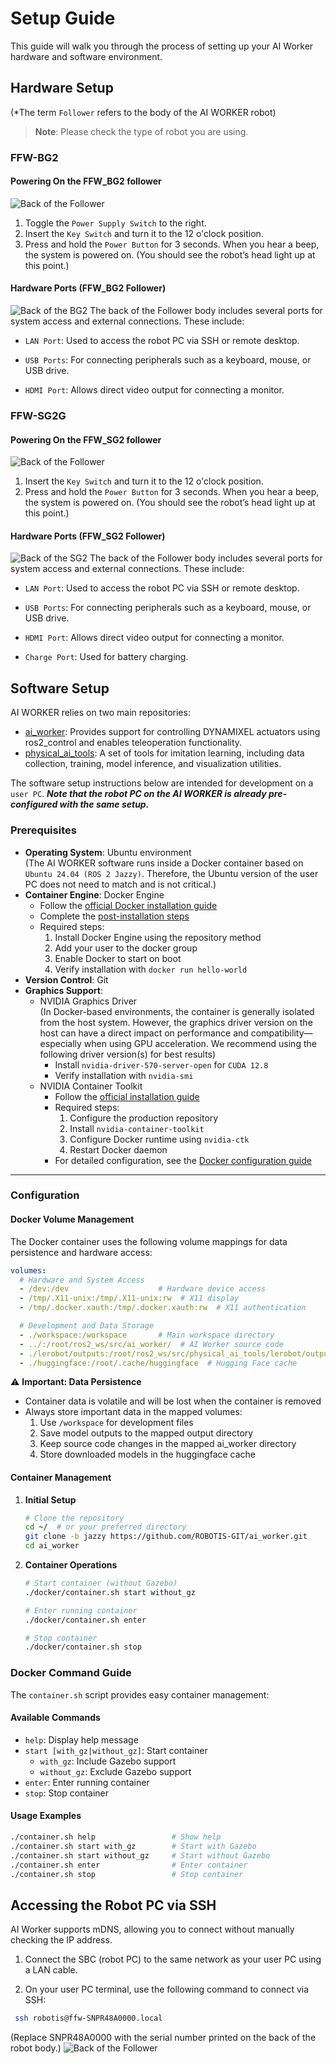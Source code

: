 # Setup Guide

This guide will walk you through the process of setting up your AI Worker hardware and software environment.

## Hardware Setup
(*The term `Follower` refers to the body of the AI WORKER robot)

> **Note**: Please check the type of robot you are using.

### FFW-BG2
#### Powering On the FFW_BG2 follower
![Back of the Follower](/quick_start_guide/back_of_the_BG2_base.png)
1. Toggle the `Power Supply Switch` to the right.
2. Insert the `Key Switch` and turn it to the 12 o'clock position.
3. Press and hold the `Power Button` for 3 seconds. When you hear a beep, the system is powered on. (You should see the robot’s head light up at this point.)


#### Hardware Ports (FFW_BG2 Follower)
![Back of the BG2](/quick_start_guide/back_of_the_BG2_body.png)
The back of the Follower body includes several ports for system access and external connections. These include:
- `LAN Port`: Used to access the robot PC via SSH or remote desktop.

- `USB Ports`: For connecting peripherals such as a keyboard, mouse, or USB drive.

- `HDMI Port`: Allows direct video output for connecting a monitor.



### FFW-SG2G
#### Powering On the FFW_SG2 follower
![Back of the Follower](/quick_start_guide/back_of_the_SG2_base.png)
1. Insert the `Key Switch` and turn it to the 12 o'clock position.
2. Press and hold the `Power Button` for 3 seconds. When you hear a beep, the system is powered on. (You should see the robot’s head light up at this point.)

#### Hardware Ports (FFW_SG2 Follower)
![Back of the SG2](/quick_start_guide/back_of_the_SG2_body.png)
The back of the Follower body includes several ports for system access and external connections. These include:
- `LAN Port`: Used to access the robot PC via SSH or remote desktop.

- `USB Ports`: For connecting peripherals such as a keyboard, mouse, or USB drive.

- `HDMI Port`: Allows direct video output for connecting a monitor.

- `Charge Port`: Used for battery charging.

## Software Setup
AI WORKER relies on two main repositories:
- [ai_worker](https://github.com/ROBOTIS-GIT/ai_worker): Provides support for controlling DYNAMIXEL actuators using ros2_control and enables teleoperation functionality.
- [physical_ai_tools](https://github.com/ROBOTIS-GIT/physical_ai_tools): A set of tools for imitation learning, including data collection, training, model inference, and visualization utilities.

The software setup instructions below are intended for development on a `user PC`. **_Note that the robot PC on the AI WORKER is already pre-configured with the same setup._**

### Prerequisites
- **Operating System**: Ubuntu environment<br>
(The AI WORKER software runs inside a Docker container based on `Ubuntu 24.04 (ROS 2 Jazzy)`. Therefore, the Ubuntu version of the user PC does not need to match and is not critical.)
- **Container Engine**: Docker Engine
  - Follow the [official Docker installation guide](https://docs.docker.com/engine/install/ubuntu/)
  - Complete the [post-installation steps](https://docs.docker.com/engine/install/linux-postinstall/)
  - Required steps:
    1. Install Docker Engine using the repository method
    2. Add your user to the docker group
    3. Enable Docker to start on boot
    4. Verify installation with `docker run hello-world`
- **Version Control**: Git
- **Graphics Support**:
  - NVIDIA Graphics Driver<br>
  (In Docker-based environments, the container is generally isolated from the host system. However, the graphics driver version on the host can have a direct impact on performance and compatibility—especially when using GPU acceleration. We recommend using the following driver version(s) for best results)
    - Install `nvidia-driver-570-server-open` for `CUDA 12.8`
    - Verify installation with `nvidia-smi`
  - NVIDIA Container Toolkit
    - Follow the [official installation guide](https://docs.nvidia.com/datacenter/cloud-native/container-toolkit/latest/install-guide.html#with-apt-ubuntu-debian)
    - Required steps:
      1. Configure the production repository
      2. Install `nvidia-container-toolkit`
      3. Configure Docker runtime using `nvidia-ctk`
      4. Restart Docker daemon
    - For detailed configuration, see the [Docker configuration guide](https://docs.nvidia.com/datacenter/cloud-native/container-toolkit/latest/install-guide.html#configuring-docker)

---
### Configuration

#### Docker Volume Management
The Docker container uses the following volume mappings for data persistence and hardware access:

```yaml
volumes:
  # Hardware and System Access
  - /dev:/dev                    # Hardware device access
  - /tmp/.X11-unix:/tmp/.X11-unix:rw  # X11 display
  - /tmp/.docker.xauth:/tmp/.docker.xauth:rw  # X11 authentication

  # Development and Data Storage
  - ./workspace:/workspace       # Main workspace directory
  - ../:/root/ros2_ws/src/ai_worker/  # AI Worker source code
  - ./lerobot/outputs:/root/ros2_ws/src/physical_ai_tools/lerobot/outputs  # Model outputs
  - ./huggingface:/root/.cache/huggingface  # Hugging Face cache
```

⚠️ **Important: Data Persistence**
- Container data is volatile and will be lost when the container is removed
- Always store important data in the mapped volumes:
  1. Use `/workspace` for development files
  2. Save model outputs to the mapped output directory
  3. Keep source code changes in the mapped ai_worker directory
  4. Store downloaded models in the huggingface cache

#### Container Management

1. **Initial Setup**
   ```bash
   # Clone the repository
   cd ~/  # or your preferred directory
   git clone -b jazzy https://github.com/ROBOTIS-GIT/ai_worker.git
   cd ai_worker
   ```

2. **Container Operations**
   ```bash
   # Start container (without Gazebo)
   ./docker/container.sh start without_gz

   # Enter running container
   ./docker/container.sh enter

   # Stop container
   ./docker/container.sh stop
   ```

### Docker Command Guide

The `container.sh` script provides easy container management:

#### Available Commands
- `help`: Display help message
- `start [with_gz|without_gz]`: Start container
  - `with_gz`: Include Gazebo support
  - `without_gz`: Exclude Gazebo support
- `enter`: Enter running container
- `stop`: Stop container

#### Usage Examples
```bash
./container.sh help                 # Show help
./container.sh start with_gz        # Start with Gazebo
./container.sh start without_gz     # Start without Gazebo
./container.sh enter                # Enter container
./container.sh stop                 # Stop container
```

## Accessing the Robot PC via SSH
AI Worker supports mDNS, allowing you to connect without manually checking the IP address.

1. Connect the SBC (robot PC) to the same network as your user PC using a LAN cable.

2. On your user PC terminal, use the following command to connect via SSH:
 ```bash
  ssh robotis@ffw-SNPR48A0000.local
 ```
(Replace SNPR48A0000 with the serial number printed on the back of the robot body.)
![Back of the Follower](/quick_start_guide/serial_number.png)


